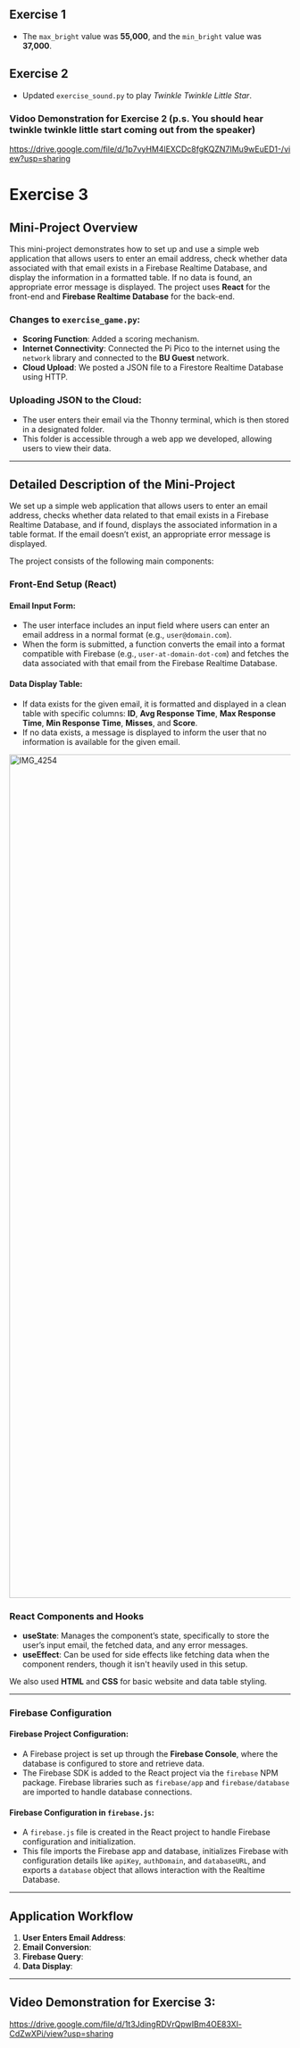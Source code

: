 ## Exercise 1

- The `max_bright` value was **55,000**, and the `min_bright` value was **37,000**.

## Exercise 2

- Updated `exercise_sound.py` to play *Twinkle Twinkle Little Star*.

### Vidoo Demonstration for Exercise 2 (p.s. You should hear twinkle twinkle little start coming out from the speaker) 
https://drive.google.com/file/d/1p7vyHM4lEXCDc8fgKQZN7IMu9wEuED1-/view?usp=sharing

# Exercise 3

## Mini-Project Overview

This mini-project demonstrates how to set up and use a simple web application that allows users to enter an email address, check whether data associated with that email exists in a Firebase Realtime Database, and display the information in a formatted table. If no data is found, an appropriate error message is displayed. The project uses **React** for the front-end and **Firebase Realtime Database** for the back-end.

### Changes to `exercise_game.py`:

- **Scoring Function**: Added a scoring mechanism.
- **Internet Connectivity**: Connected the Pi Pico to the internet using the `network` library and connected to the **BU Guest** network.
- **Cloud Upload**: We posted a JSON file to a Firestore Realtime Database using HTTP.

### Uploading JSON to the Cloud:

- The user enters their email via the Thonny terminal, which is then stored in a designated folder.
- This folder is accessible through a web app we developed, allowing users to view their data.

---

## Detailed Description of the Mini-Project

We set up a simple web application that allows users to enter an email address, checks whether data related to that email exists in a Firebase Realtime Database, and if found, displays the associated information in a table format. If the email doesn’t exist, an appropriate error message is displayed.

The project consists of the following main components:

### Front-End Setup (React)

#### Email Input Form:

- The user interface includes an input field where users can enter an email address in a normal format (e.g., `user@domain.com`).
- When the form is submitted, a function converts the email into a format compatible with Firebase (e.g., `user-at-domain-dot-com`) and fetches the data associated with that email from the Firebase Realtime Database.


#### Data Display Table:

- If data exists for the given email, it is formatted and displayed in a clean table with specific columns: **ID**, **Avg Response Time**, **Max Response Time**, **Min Response Time**, **Misses**, and **Score**.
- If no data exists, a message is displayed to inform the user that no information is available for the given email.
<img width="1511" alt="IMG_4254" src="https://github.com/user-attachments/assets/29de5c5e-e82c-40cd-91c5-e8b2e3c88837">


### React Components and Hooks

- **useState**: Manages the component’s state, specifically to store the user’s input email, the fetched data, and any error messages.
- **useEffect**: Can be used for side effects like fetching data when the component renders, though it isn't heavily used in this setup.

We also used **HTML** and **CSS** for basic website and data table styling.

---

### Firebase Configuration

#### Firebase Project Configuration:

- A Firebase project is set up through the **Firebase Console**, where the database is configured to store and retrieve data.
- The Firebase SDK is added to the React project via the `firebase` NPM package. Firebase libraries such as `firebase/app` and `firebase/database` are imported to handle database connections.

#### Firebase Configuration in `firebase.js`:

- A `firebase.js` file is created in the React project to handle Firebase configuration and initialization.
- This file imports the Firebase app and database, initializes Firebase with configuration details like `apiKey`, `authDomain`, and `databaseURL`, and exports a `database` object that allows interaction with the Realtime Database.

---

## Application Workflow

1. **User Enters Email Address**:
2. **Email Conversion**:
3. **Firebase Query**:
4. **Data Display**:
---

## Video Demonstration for Exercise 3: 
https://drive.google.com/file/d/1t3JdingRDVrQpwIBm4OE83Xl-CdZwXPi/view?usp=sharing
